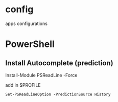 # config
apps configurations

# PowerShell
## Install Autocomplete (prediction)
   Install-Module PSReadLine -Force

add in $PROFILE
    
    Set-PSReadLineOption -PredictionSource History
   
